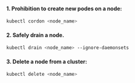 #### 1. Prohibition to create new podes on a node:
``` bash 
kubectl cordon <node_name>
```
#### 2. Safely drain a node.
``` bash 
kubectl drain <node_name> --ignore-daemonsets
```
#### 3. Delete a node from a cluster:
``` bash 
kubectl delete <node_name>
```
 

